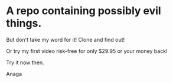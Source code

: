 A repo containing possibly evil things.
==

But don't take my word for it! Clone and find out!

Or try my first video risk-free for only $29.95 or your money back!

Try it now then.

Anaga
